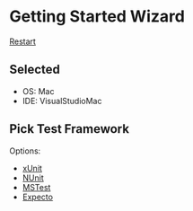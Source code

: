 <!--
GENERATED FILE - DO NOT EDIT
This file was generated by [MarkdownSnippets](https://github.com/SimonCropp/MarkdownSnippets).
Source File: /docs/mdsource/wiz/picktest_Mac_VisualStudioMac.source.md
To change this file edit the source file and then run MarkdownSnippets.
-->

# Getting Started Wizard

[Restart](/docs/wiz/readme.md)

## Selected

* OS: Mac
* IDE: VisualStudioMac

## Pick Test Framework

Options:
 * [xUnit](result_Mac_VisualStudioMac_xUnit.md)
 * [NUnit](result_Mac_VisualStudioMac_NUnit.md)
 * [MSTest](result_Mac_VisualStudioMac_MSTest.md)
 * [Expecto](result_Mac_VisualStudioMac_Expecto.md)
